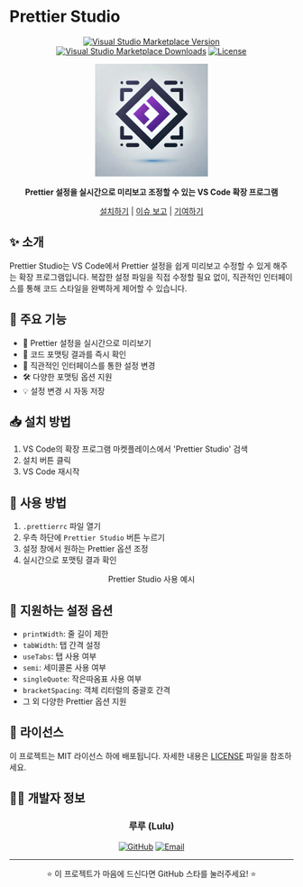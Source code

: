 # Prettier Studio

<div align="center">

[![Visual Studio Marketplace Version](https://img.shields.io/visual-studio-marketplace/v/PrestigeLulu.prettier-studio?style=flat-square&label=VS%20Marketplace&logo=visual-studio-code)](https://marketplace.visualstudio.com/items?itemName=PrestigeLulu.prettier-studio)
[![Visual Studio Marketplace Downloads](https://img.shields.io/visual-studio-marketplace/d/PrestigeLulu.prettier-studio?style=flat-square)](https://marketplace.visualstudio.com/items?itemName=PrestigeLulu.prettier-studio)
[![License](https://img.shields.io/badge/license-MIT-blue.svg?style=flat-square)](LICENSE)

<img src="./media/image.png" alt="Prettier Studio Logo" width="200"/>

**Prettier 설정을 실시간으로 미리보고 조정할 수 있는 VS Code 확장 프로그램**

[설치하기](https://marketplace.visualstudio.com/items?itemName=PrestigeLulu.prettier-studio) | [이슈 보고](https://github.com/PrestigeLulu/PrettierStudio/issues) | [기여하기](https://github.com/PrestigeLulu/PrettierStudio)

</div>

## ✨ 소개

Prettier Studio는 VS Code에서 Prettier 설정을 쉽게 미리보고 수정할 수 있게 해주는 확장 프로그램입니다. 복잡한 설정 파일을 직접 수정할 필요 없이, 직관적인 인터페이스를 통해 코드 스타일을 완벽하게 제어할 수 있습니다.

## 🚀 주요 기능

- 📝 Prettier 설정을 실시간으로 미리보기
- 👀 코드 포맷팅 결과를 즉시 확인
- 🎯 직관적인 인터페이스를 통한 설정 변경
- 🛠 다양한 포맷팅 옵션 지원
- 💡 설정 변경 시 자동 저장

## 📥 설치 방법

1. VS Code의 확장 프로그램 마켓플레이스에서 'Prettier Studio' 검색
2. 설치 버튼 클릭
3. VS Code 재시작

## 📖 사용 방법

1. `.prettierrc` 파일 열기
2. 우측 하단에 `Prettier Studio` 버튼 누르기
3. 설정 창에서 원하는 Prettier 옵션 조정
4. 실시간으로 포맷팅 결과 확인

<div align="center">
Prettier Studio 사용 예시
</div>

## 🔧 지원하는 설정 옵션

- `printWidth`: 줄 길이 제한
- `tabWidth`: 탭 간격 설정
- `useTabs`: 탭 사용 여부
- `semi`: 세미콜론 사용 여부
- `singleQuote`: 작은따옴표 사용 여부
- `bracketSpacing`: 객체 리터럴의 중괄호 간격
- 그 외 다양한 Prettier 옵션 지원

## 📄 라이선스

이 프로젝트는 MIT 라이선스 하에 배포됩니다. 자세한 내용은 [LICENSE](LICENSE) 파일을 참조하세요.

## 👨‍💻 개발자 정보

<div align="center">

### 루루 (Lulu)

[![GitHub](https://img.shields.io/badge/GitHub-PrestigeLulu-181717?style=for-the-badge&logo=github)](https://github.com/PrestigeLulu)
[![Email](https://img.shields.io/badge/Email-alsrb4171%40gmail.com-EA4335?style=for-the-badge&logo=gmail)](mailto:alsrb4171@gmail.com)

</div>

---

<div align="center">
⭐️ 이 프로젝트가 마음에 드신다면 GitHub 스타를 눌러주세요! ⭐️
</div>
